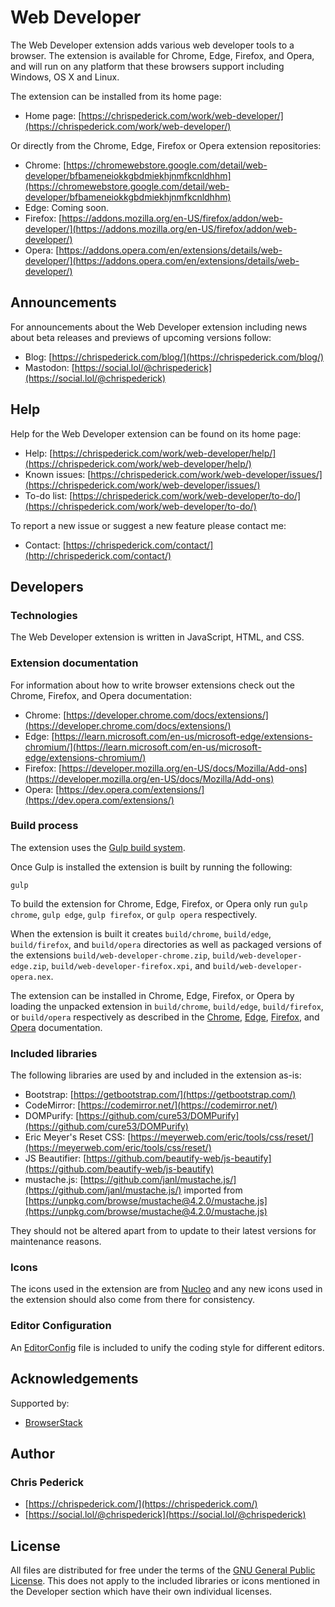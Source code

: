 Web Developer
=============

The Web Developer extension adds various web developer tools to a browser.
The extension is available for Chrome, Edge, Firefox, and Opera, and will run on any platform that these browsers support including Windows, OS X and Linux.

The extension can be installed from its home page:

* Home page: [https://chrispederick.com/work/web-developer/](https://chrispederick.com/work/web-developer/)

Or directly from the Chrome, Edge, Firefox or Opera extension repositories:

* Chrome: [https://chromewebstore.google.com/detail/web-developer/bfbameneiokkgbdmiekhjnmfkcnldhhm](https://chromewebstore.google.com/detail/web-developer/bfbameneiokkgbdmiekhjnmfkcnldhhm)
* Edge: Coming soon.
* Firefox: [https://addons.mozilla.org/en-US/firefox/addon/web-developer/](https://addons.mozilla.org/en-US/firefox/addon/web-developer/)
* Opera:
[https://addons.opera.com/en/extensions/details/web-developer/](https://addons.opera.com/en/extensions/details/web-developer/)

Announcements
-------------

For announcements about the Web Developer extension including news about beta releases and previews of upcoming versions follow:

* Blog: [https://chrispederick.com/blog/](https://chrispederick.com/blog/)
* Mastodon: [https://social.lol/@chrispederick](https://social.lol/@chrispederick)

Help
----

Help for the Web Developer extension can be found on its home page:

* Help: [https://chrispederick.com/work/web-developer/help/](https://chrispederick.com/work/web-developer/help/)
* Known issues: [https://chrispederick.com/work/web-developer/issues/](https://chrispederick.com/work/web-developer/issues/)
* To-do list: [https://chrispederick.com/work/web-developer/to-do/](https://chrispederick.com/work/web-developer/to-do/)

To report a new issue or suggest a new feature please contact me:

* Contact: [https://chrispederick.com/contact/](http://chrispederick.com/contact/)

Developers
----------

### Technologies

The Web Developer extension is written in JavaScript, HTML, and CSS.

### Extension documentation

For information about how to write browser extensions check out the Chrome, Firefox, and Opera documentation:

* Chrome: [https://developer.chrome.com/docs/extensions/](https://developer.chrome.com/docs/extensions/)
* Edge: [https://learn.microsoft.com/en-us/microsoft-edge/extensions-chromium/](https://learn.microsoft.com/en-us/microsoft-edge/extensions-chromium/)
* Firefox: [https://developer.mozilla.org/en-US/docs/Mozilla/Add-ons](https://developer.mozilla.org/en-US/docs/Mozilla/Add-ons)
* Opera: [https://dev.opera.com/extensions/](https://dev.opera.com/extensions/)

### Build process

The extension uses the [Gulp build system](https://gulpjs.com/).

Once Gulp is installed the extension is built by running the following:

	gulp

To build the extension for Chrome, Edge, Firefox, or Opera only run `gulp chrome`, `gulp edge`, `gulp firefox`, or `gulp opera` respectively.

When the extension is built it creates `build/chrome`, `build/edge`, `build/firefox`, and `build/opera` directories as well as packaged versions of the extensions `build/web-developer-chrome.zip`, `build/web-developer-edge.zip`, `build/web-developer-firefox.xpi`, and `build/web-developer-opera.nex`.

The extension can be installed in Chrome, Edge, Firefox, or Opera by loading the unpacked extension in `build/chrome`, `build/edge`, `build/firefox`, or `build/opera` respectively as described in the [Chrome](https://developer.chrome.com/docs/extensions/get-started/tutorial/hello-world#load-unpacked), [Edge](https://learn.microsoft.com/en-us/microsoft-edge/extensions-chromium/getting-started/extension-sideloading), [Firefox](https://developer.mozilla.org/en-US/docs/Mozilla/Add-ons/WebExtensions/Your_first_WebExtension#trying_it_out), and [Opera](https://dev.opera.com/extensions/testing/) documentation.

### Included libraries

The following libraries are used by and included in the extension as-is:

* Bootstrap: [https://getbootstrap.com/](https://getbootstrap.com/)
* CodeMirror: [https://codemirror.net/](https://codemirror.net/)
* DOMPurify: [https://github.com/cure53/DOMPurify](https://github.com/cure53/DOMPurify)
* Eric Meyer's Reset CSS: [https://meyerweb.com/eric/tools/css/reset/](https://meyerweb.com/eric/tools/css/reset/)
* JS Beautifier: [https://github.com/beautify-web/js-beautify](https://github.com/beautify-web/js-beautify)
* mustache.js: [https://github.com/janl/mustache.js/](https://github.com/janl/mustache.js/) imported from [https://unpkg.com/browse/mustache@4.2.0/mustache.js](https://unpkg.com/browse/mustache@4.2.0/mustache.js)

They should not be altered apart from to update to their latest versions for maintenance reasons.

### Icons

The icons used in the extension are from [Nucleo](https://nucleoapp.com) and any new icons used in the extension should also come from there for consistency.

### Editor Configuration

An [EditorConfig](https://editorconfig.org/) file is included to unify the coding style for different editors.

Acknowledgements
----------------

Supported by:

* [BrowserStack](https://www.browserstack.com/)

Author
------

### Chris Pederick

* [https://chrispederick.com/](https://chrispederick.com/)
* [https://social.lol/@chrispederick](https://social.lol/@chrispederick)

License
-------

All files are distributed for free under the terms of the
[GNU General Public License](https://www.gnu.org/licenses/gpl-3.0.txt).
This does not apply to the included libraries or icons mentioned in the Developer section which have their own individual licenses.
